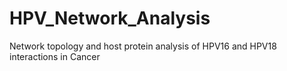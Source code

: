 # HPV_Network_Analysis
Network topology and host protein analysis of HPV16 and HPV18 interactions in Cancer
